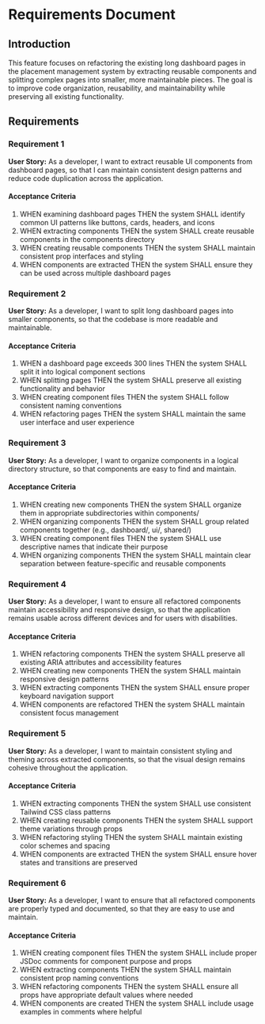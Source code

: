# Requirements Document

## Introduction

This feature focuses on refactoring the existing long dashboard pages in the placement management system by extracting reusable components and splitting complex pages into smaller, more maintainable pieces. The goal is to improve code organization, reusability, and maintainability while preserving all existing functionality.

## Requirements

### Requirement 1

**User Story:** As a developer, I want to extract reusable UI components from dashboard pages, so that I can maintain consistent design patterns and reduce code duplication across the application.

#### Acceptance Criteria

1. WHEN examining dashboard pages THEN the system SHALL identify common UI patterns like buttons, cards, headers, and icons
2. WHEN extracting components THEN the system SHALL create reusable components in the components directory
3. WHEN creating reusable components THEN the system SHALL maintain consistent prop interfaces and styling
4. WHEN components are extracted THEN the system SHALL ensure they can be used across multiple dashboard pages

### Requirement 2

**User Story:** As a developer, I want to split long dashboard pages into smaller components, so that the codebase is more readable and maintainable.

#### Acceptance Criteria

1. WHEN a dashboard page exceeds 300 lines THEN the system SHALL split it into logical component sections
2. WHEN splitting pages THEN the system SHALL preserve all existing functionality and behavior
3. WHEN creating component files THEN the system SHALL follow consistent naming conventions
4. WHEN refactoring pages THEN the system SHALL maintain the same user interface and user experience

### Requirement 3

**User Story:** As a developer, I want to organize components in a logical directory structure, so that components are easy to find and maintain.

#### Acceptance Criteria

1. WHEN creating new components THEN the system SHALL organize them in appropriate subdirectories within components/
2. WHEN organizing components THEN the system SHALL group related components together (e.g., dashboard/, ui/, shared/)
3. WHEN creating component files THEN the system SHALL use descriptive names that indicate their purpose
4. WHEN organizing components THEN the system SHALL maintain clear separation between feature-specific and reusable components

### Requirement 4

**User Story:** As a developer, I want to ensure all refactored components maintain accessibility and responsive design, so that the application remains usable across different devices and for users with disabilities.

#### Acceptance Criteria

1. WHEN refactoring components THEN the system SHALL preserve all existing ARIA attributes and accessibility features
2. WHEN creating new components THEN the system SHALL maintain responsive design patterns
3. WHEN extracting components THEN the system SHALL ensure proper keyboard navigation support
4. WHEN components are refactored THEN the system SHALL maintain consistent focus management

### Requirement 5

**User Story:** As a developer, I want to maintain consistent styling and theming across extracted components, so that the visual design remains cohesive throughout the application.

#### Acceptance Criteria

1. WHEN extracting components THEN the system SHALL use consistent Tailwind CSS class patterns
2. WHEN creating reusable components THEN the system SHALL support theme variations through props
3. WHEN refactoring styling THEN the system SHALL maintain existing color schemes and spacing
4. WHEN components are extracted THEN the system SHALL ensure hover states and transitions are preserved

### Requirement 6

**User Story:** As a developer, I want to ensure that all refactored components are properly typed and documented, so that they are easy to use and maintain.

#### Acceptance Criteria

1. WHEN creating component files THEN the system SHALL include proper JSDoc comments for component purpose and props
2. WHEN extracting components THEN the system SHALL maintain consistent prop naming conventions
3. WHEN refactoring components THEN the system SHALL ensure all props have appropriate default values where needed
4. WHEN components are created THEN the system SHALL include usage examples in comments where helpful
